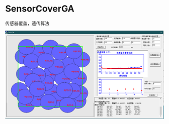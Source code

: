 # SensorCoverGA
传感器覆盖，遗传算法

![QQ图片20230611205558](https://github.com/XuelianZ/SensorCoverGA/blob/main/material/QQ%E5%9B%BE%E7%89%8720230611205558.png)

